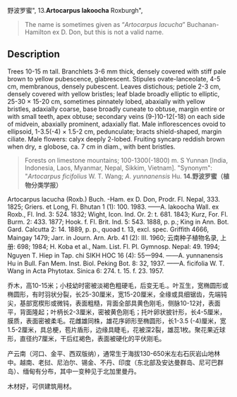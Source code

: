 野波罗蜜",
13.**Artocarpus lakoocha** Roxburgh",

> The name is sometimes given as “*Artocarpus* *lacucha*” Buchanan-Hamilton ex D. Don, but this is not a valid name.

## Description
Trees 10-15 m tall. Branchlets 3-6 mm thick, densely covered with stiff pale brown to yellow pubescence, glabrescent. Stipules ovate-lanceolate, 4-5 cm, membranous, densely pubescent. Leaves distichous; petiole 2-3 cm, densely covered with yellow bristles; leaf blade broadly elliptic to elliptic, 25-30 × 15-20 cm, sometimes pinnately lobed, abaxially with yellow bristles, adaxially coarse, base broadly cuneate to obtuse, margin entire or with small teeth, apex obtuse; secondary veins (9-)10-12(-18) on each side of midvein, abaxially prominent, adaxially flat. Male inflorescences ovoid to ellipsoid, 1-3.5(-4) × 1.5-2 cm, pedunculate; bracts shield-shaped, margin ciliate. Male flowers: calyx deeply 2-lobed. Fruiting syncarp reddish brown when dry, ± globose, ca. 7 cm in diam., with bent bristles.

> Forests on limestone mountains; 100-1300(-1800) m. S Yunnan [India, Indonesia, Laos, Myanmar, Nepal, Sikkim, Vietnam].
  "Synonym": "*Artocarpus* *ficifolius* W. T. Wang; *A*. *yunnanensis* Hu.
**14.野波罗蜜（植物分类学报）**

Artocarpus lacucha (Roxb.) Buch. -Ham. ex D. Don, Prodr. Fl. Nepal, 333. 1825; Griers. et Long, Fl. Bhutan 1 (1): 100. 1983. ——A. lakoocha Wall. ex Roxb., Fl. Ind. 3: 524. 1832; Wight, Icon. Ind. Or. 2: t. 681. 1843; Kurz, For. Fl. Burm. 2: 433. 1877; Hook. f. Fl. Brit. Ind. 5: 543. 1888, p. p.; King in Ann. Bot. Gard. Calcutta 2: 14. 1889, p. p., quoad t. 13, excl. spec. Griffith 4666, Maingay 1479; Jarr. in Journ. Arn. Arb. 41 (2): III. 1960; 云南种子植物名录, 上册: 698; 1984; H. Koba et al., Nam. List. Fl. Pl. Gymnosp. Nepal: 49. 1994; Nguyen T. Hiep in Tap. chi SIKH HOC 16 (4): 55一994. ——A. yunnanensis Hu in Bull. Fan Mem. Inst. Biol. Peking Bot. 8: 32, 1937. ——A. ficifolia W. T. Wang in Acta Phytotax. Sinica 6: 274. t. 15. f. 23. 1957.

乔木，高10-15米；小枝幼时密被淡褐色粗硬毛，后变无毛.。叶互生，宽椭圆形或椭圆形，有时羽状分裂，长25-30厘米，宽15-20厘米，全缘或具细锯齿，先端钝尖，基部宽楔形或微钝，表面粗糙，背面全部具黄色刚毛，侧脉10-12对，表面平，背面隆起；叶柄长2-3厘米，密被黄色刚毛；托叶卵状披针形，长4-5厘米，膜质，表面密被柔毛。花雌雄同株，雄花序卵形至椭圆形，长1-3.5 (-4)厘米，宽1.5-2厘米，具总梗，苞片盾形，边缘具睫毛，花被深2裂，雄蕊1枚。聚花果近球形，直径约7厘米，干后红褐色，表面被硬化的平伏刚毛。

产云南（河口、金平、西双版纳），通常生于海拔130-650米左右石灰岩山地林中。越南、老挝、尼泊尔、锡金、不丹、印度（东北部及安达曼群岛、尼可巴群岛）、缅甸有分布，其中一变种见于北加里曼丹。

木材好，可供建筑用材。
